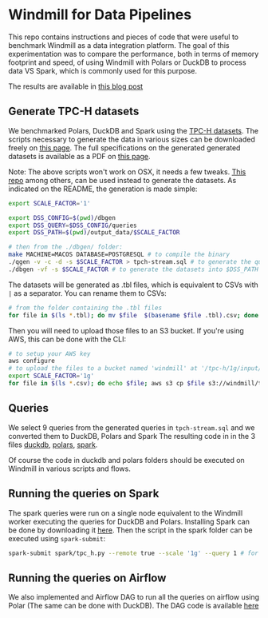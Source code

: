 Windmill for Data Pipelines
===========================

This repo contains instructions and pieces of code that were useful to benchmark Windmill as a data integration platform.
The goal of this experimentation was to compare the performance, both in terms of memory footprint and speed, of using
Windmill with Polars or DuckDB to process data VS Spark, which is commonly used for this purpose.

The results are available in [this blog post](https://www.windmill.dev/blog/launch-week-1/data-pipeline-orchestrator#in-memory-data-processing-performance)

## Generate TPC-H datasets

We benchmarked Polars, DuckDB and Spark using the [TPC-H datasets](https://www.tpc.org/tpch/). The scripts necessary to generate the data in various sizes
can be downloaded freely on [this page](https://www.tpc.org/TPC_Documents_Current_Versions/download_programs/tools-download-request5.asp?bm_type=TPC-H&bm_vers=3.0.1&mode=CURRENT-ONLY).
The full specifications on the generated generated datasets is available as a PDF on [this page](https://www.tpc.org/tpc_documents_current_versions/current_specifications5.asp).

Note: The above scripts won't work on OSX, it needs a few tweaks. [This repo](https://github.com/gregrahn/tpch-kit) among others, can be used instead to generate the datasets.
As indicated on the README, the generation is made simple:
```bash
export SCALE_FACTOR='1'

export DSS_CONFIG=$(pwd)/dbgen
export DSS_QUERY=$DSS_CONFIG/queries
export DSS_PATH=$(pwd)/output_data/$SCALE_FACTOR

# then from the ./dbgen/ folder:
make MACHINE=MACOS DATABASE=POSTGRESQL # to compile the binary
./qgen -v -c -d -s $SCALE_FACTOR > tpch-stream.sql # to generate the queries
./dbgen -vf -s $SCALE_FACTOR # to generate the datasets into $DSS_PATH
```

The datasets will be generated as .tbl files, which is equivalent to CSVs with `|` as a separator. You can rename them to CSVs:
```bash
# from the folder containing the .tbl files
for file in $(ls *.tbl); do mv $file  $(basename $file .tbl).csv; done
```

Then you will need to upload those files to an S3 bucket. If you're using AWS, this can be done with the CLI:
```bash
# to setup your AWS key
aws configure
# to upload the files to a bucket named 'windmill' at '/tpc-h/1g/input/'
export SCALE_FACTOR='1g'
for file in $(ls *.csv); do echo $file; aws s3 cp $file s3://windmill/tpc-h/$SCALE_FACTOR/input/; done
```

## Queries

We select 9 queries from the generated queries in `tpch-stream.sql` and we converted them to DuckDB, Polars and Spark
The resulting code in in the 3 files [duckdb](duckdb/tpc_h.py), [polars](polars/tpc_h.py), [spark](spark/tpc_h.py).

Of course the code in duckdb and polars folders should be executed on Windmill in various scripts and flows.

## Running the queries on Spark

The spark queries were run on a single node equivalent to the Windmill worker executing the queries for DuckDB and Polars.
Installing Spark can be done by downloading it [here](https://spark.apache.org/downloads.html). Then the script in the
spark folder can be executed using `spark-submit`:
```bash
spark-submit spark/tpc_h.py --remote true --scale '1g' --query 1 # for the first queru
```

## Running the queries on Airflow

We also implemented and Airflow DAG to run all the queries on airflow using Polar (The same can be done with DuckDB). The 
DAG code is available [here](airflow/tpc_h.py)
